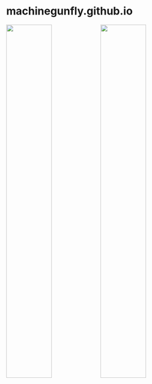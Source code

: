 # machinegunfly.github.io

<img src="https://i.imgur.com/tAphRE0.png" width="49%"/> <img src="https://i.imgur.com/FDyc0zS.png" width="49%"/>
